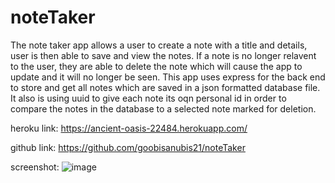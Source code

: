 # noteTaker
The note taker app allows a user to create a note with a title and details, user is then able to save and view the notes. If a note is no longer relavent to the user, they are able to delete the note which will cause the app to update and it will no longer be seen. This app uses express for the back end to store and get all notes which are saved in a json formatted database file. It also is using uuid to give each note its oqn personal id in order to compare the notes in the database to a selected note marked for deletion.

heroku link: https://ancient-oasis-22484.herokuapp.com/

github link: https://github.com/goobisanubis21/noteTaker

screenshot: ![image](https://user-images.githubusercontent.com/69410816/99885826-a33bdc80-2c05-11eb-812f-bcab812070fb.png)